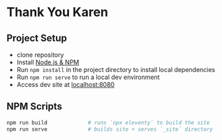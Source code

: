 # Thank You Karen


## Project Setup

* clone repository
* Install [Node.js & NPM](https://nodejs.org/en/download/)
* Run `npm install` in the project directory to install local dependencies
* Run `npm run serve` to run a local dev environment
* Access dev site at [localhost:8080](http://localhost:8080)

## NPM Scripts

```bash
npm run build             # runs `npx eleventy` to build the site
npm run serve             # builds site + serves `_site` directory
```
